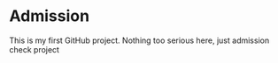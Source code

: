 # Admission
This is my first GitHub project. Nothing too serious here, just admission check project
